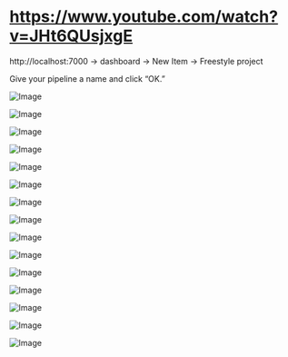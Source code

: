 # https://www.youtube.com/watch?v=JHt6QUsjxgE

http://localhost:7000 -> dashboard -> New Item -> Freestyle project

Give your pipeline a name and click “OK.”

![Image](1.PNG)

![Image](2.PNG)

![Image](3.PNG)

![Image](4.PNG)

![Image](5.PNG)

![Image](6.PNG)

![Image](7.PNG)

![Image](8.PNG)

![Image](9.PNG)

![Image](10.PNG)

![Image](11.PNG)

![Image](12.PNG)

![Image](13.PNG)

![Image](14.PNG)

![Image](15.PNG)